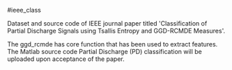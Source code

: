 #ieee_class

Dataset and source code of IEEE journal paper titled 'Classification of Partial Discharge Signals using Tsallis Entropy and GGD-RCMDE Measures'.

The ggd_rcmde has core function that has been used to extract features.
The Matlab source code Partial Discharge (PD) classification will be uploaded upon acceptance of the paper.
